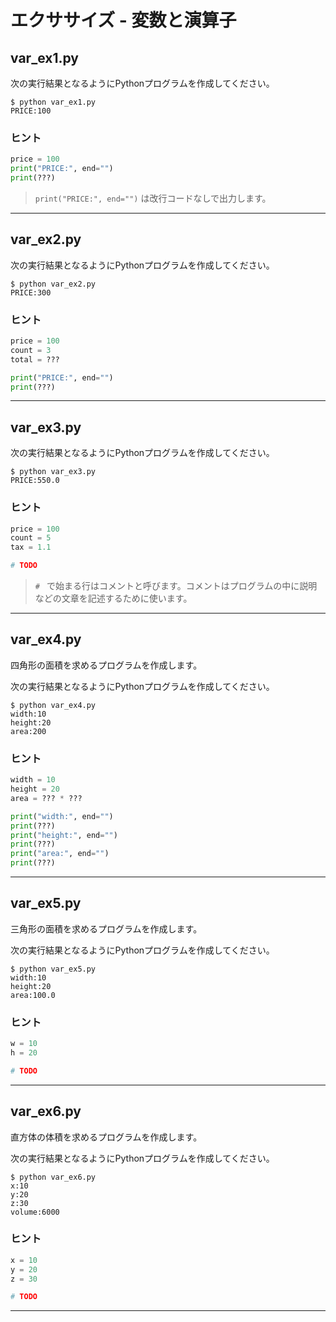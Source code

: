# エクササイズ - 変数と演算子

## var_ex1.py

次の実行結果となるようにPythonプログラムを作成してください。

``` 
$ python var_ex1.py
PRICE:100
```

### ヒント

``` python
price = 100
print("PRICE:", end="")
print(???)
```

> `print("PRICE:", end="")` は改行コードなしで出力します。

---

## var_ex2.py

次の実行結果となるようにPythonプログラムを作成してください。

``` 
$ python var_ex2.py
PRICE:300
```

### ヒント

``` python
price = 100
count = 3
total = ???

print("PRICE:", end="")
print(???)
```

---

## var_ex3.py

次の実行結果となるようにPythonプログラムを作成してください。

``` 
$ python var_ex3.py
PRICE:550.0
```

### ヒント

``` python
price = 100
count = 5
tax = 1.1

# TODO
```

> `# ` で始まる行はコメントと呼びます。コメントはプログラムの中に説明などの文章を記述するために使います。

---

## var_ex4.py

四角形の面積を求めるプログラムを作成します。

次の実行結果となるようにPythonプログラムを作成してください。

``` 
$ python var_ex4.py
width:10
height:20
area:200
```

### ヒント

``` python
width = 10
height = 20
area = ??? * ???

print("width:", end="")
print(???)
print("height:", end="")
print(???)
print("area:", end="")
print(???)
```

---

## var_ex5.py

三角形の面積を求めるプログラムを作成します。

次の実行結果となるようにPythonプログラムを作成してください。

``` 
$ python var_ex5.py
width:10
height:20
area:100.0
```

### ヒント

``` python
w = 10
h = 20

# TODO
```

---

## var_ex6.py

直方体の体積を求めるプログラムを作成します。

次の実行結果となるようにPythonプログラムを作成してください。

``` 
$ python var_ex6.py
x:10
y:20
z:30
volume:6000
```

### ヒント

``` python
x = 10
y = 20
z = 30

# TODO
```

---
